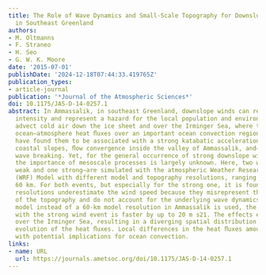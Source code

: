 ```yaml
---
title: The Role of Wave Dynamics and Small-Scale Topography for Downslope Wind Events
  in Southeast Greenland
authors:
- M. Oltmanns
- F. Straneo
- H. Seo
- G. W. K. Moore
date: '2015-07-01'
publishDate: '2024-12-18T07:44:33.419765Z'
publication_types:
- article-journal
publication: '*Journal of the Atmospheric Sciences*'
doi: 10.1175/JAS-D-14-0257.1
abstract: In Ammassalik, in southeast Greenland, downslope winds can reach hurricane
  intensity and represent a hazard for the local population and environment. They
  advect cold air down the ice sheet and over the Irminger Sea, where they drive large
  ocean–atmosphere heat ﬂuxes over an important ocean convection region. Earlier studies
  have found them to be associated with a strong katabatic acceleration over the steep
  coastal slopes, ﬂow convergence inside the valley of Ammassalik, and—in one instance—mountain
  wave breaking. Yet, for the general occurrence of strong downslope wind events,
  the importance of mesoscale processes is largely unknown. Here, two wind events—one
  weak and one strong—are simulated with the atmospheric Weather Research and Forecasting
  (WRF) Model with different model and topography resolutions, ranging from 1.67 to
  60 km. For both events, but especially for the strong one, it is found that lower
  resolutions underestimate the wind speed because they misrepresent the steepness
  of the topography and do not account for the underlying wave dynamics. If a 5-km
  model instead of a 60-km model resolution in Ammassalik is used, the ﬂow associated
  with the strong wind event is faster by up to 20 m s21. The effects extend far downstream
  over the Irminger Sea, resulting in a diverging spatial distribution and temporal
  evolution of the heat ﬂuxes. Local differences in the heat ﬂuxes amount to 20%,
  with potential implications for ocean convection.
links:
- name: URL
  url: https://journals.ametsoc.org/doi/10.1175/JAS-D-14-0257.1
---
```

